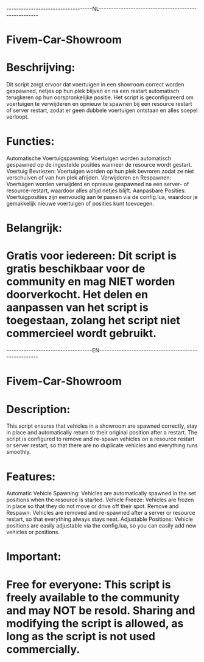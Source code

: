 -----------------------------------NL-----------------------------------------------------
# Fivem-Car-Showroom

# Beschrijving:
Dit script zorgt ervoor dat voertuigen in een showroom correct worden gespawned, netjes op hun plek blijven en na een restart automatisch terugkeren op hun oorspronkelijke positie. Het script is geconfigureerd om voertuigen te verwijderen en opnieuw te spawnen bij een resource restart of server restart, zodat er geen dubbele voertuigen ontstaan en alles soepel verloopt.


# Functies:
Automatische Voertuigspawning: Voertuigen worden automatisch gespawned op de ingestelde posities wanneer de resource wordt gestart.
Voertuig Bevriezen: Voertuigen worden op hun plek bevroren zodat ze niet verschuiven of van hun plek afrijden.
Verwijderen en Respawnen: Voertuigen worden verwijderd en opnieuw gespawned na een server- of resource-restart, waardoor alles altijd netjes blijft.
Aanpasbare Posities: Voertuigposities zijn eenvoudig aan te passen via de config.lua, waardoor je gemakkelijk nieuwe voertuigen of posities kunt toevoegen.

# Belangrijk:
# Gratis voor iedereen: Dit script is gratis beschikbaar voor de community en mag NIET worden doorverkocht. Het delen en aanpassen van het script is toegestaan, zolang het script niet commercieel wordt gebruikt.

-----------------------------------EN-----------------------------------------------------

# Fivem-Car-Showroom

# Description:
This script ensures that vehicles in a showroom are spawned correctly, stay in place and automatically return to their original position after a restart. The script is configured to remove and re-spawn vehicles on a resource restart or server restart, so that there are no duplicate vehicles and everything runs smoothly.

# Features:
Automatic Vehicle Spawning: Vehicles are automatically spawned in the set positions when the resource is started. Vehicle Freeze: Vehicles are frozen in place so that they do not move or drive off their spot. Remove and Respawn: Vehicles are removed and re-spawned after a server or resource restart, so that everything always stays neat. Adjustable Positions: Vehicle positions are easily adjustable via the config.lua, so you can easily add new vehicles or positions.

# Important:
# Free for everyone: This script is freely available to the community and may NOT be resold. Sharing and modifying the script is allowed, as long as the script is not used commercially.
